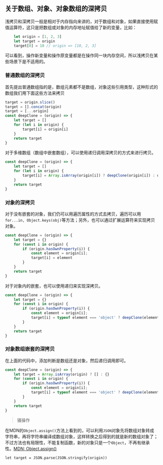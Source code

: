 ## 关于数组、对象、对象数组的深拷贝

浅拷贝和深拷贝一般是相对于内存指向来讲的，对于数组和对象，如果直接使用赋值运算符，这只是把数组或对象的内存地址赋值给了新的变量，比如：
```javascript
	let origin = [1, 2, 3]
	let target = origin
	target[0] = 10 // origin => [10, 2, 3]
```
可以看到，操作新变量和操作原变量都是在操作同一块内存空间，所以浅拷贝在某些场景下是不适用的。

### 普通数组的深拷贝

首先提出普通数组指的是，数组元素都不是数组，对象这些引用类型，这种形式的数组我们用下面这些方法来拷贝
```javascript
target = origin.slice()
target = [].concat(origin)
target = [...origin]
const deepClone = (origin) => {
	let target = []
	for (let i in origin) {
		target[i] = origin[i]
	}
	return target
}
```

对于多维数组（数组中嵌套数组），可以使用递归调用深拷贝的方式来进行拷贝。

```javascript
const deepClone = (origin) => {
	let target = []
	for (let i in origin) {
		target[i] = Array.isArray(origin[i]) ? deepClone(origin[i]) : origin[i]
	}
	return target
}
```

### 对象的深拷贝

对于没有嵌套的对象，我们仍可以用遍历属性的方式去拷贝，遍历可以用`for...in, Object.keys(obj)`等方法；另外，也可以通过扩展运算符来实现拷贝对象。

```javascript
const deepClone = (origin) => {
	let target = {}
	for (const i in origin) {
		if (origin.hasOwnProperty(i)) {
			const element = origin[i];
			target[i] = element
		}
	}
	return target
}
```

对于对象内的嵌套，也可以使用递归来实现深拷贝。

```javascript
const deepClone = (origin) => {
	let target = {}
	for (const i in origin) {
		if (origin.hasOwnProperty(i)) {
			const element = origin[i];
			target[i] = typeof element === 'object' ? deepClone(element) : element
		}
	}
	return target
}
```

### 对象数组嵌套的深拷贝

在上面的代码中，添加判断是数组还是对象，然后递归调用即可。

```javascript
const deepClone = (origin) => {
	let target = Array.isArray(origin) ? [] : {}
	for (const i in origin) {
		if (origin.hasOwnProperty(i)) {
			const element = origin[i];
			target[i] = typeof element === 'object' ? deepClone(element) : element
		}
	}
	return target
}
```

> 骚操作

在MDN的`Object.assign()`方法上看到的，可以利用`JSON`对象先将数组对象转成字符串，再将字符串编译成数组对象，这样转换之后得到的就是新的数组对象了；不过方法也有局限性，不能复制函数，新的对象只是一个`Object`，不再有继承性。[MDN: Object.assign()](https://developer.mozilla.org/zh-CN/docs/Web/JavaScript/Reference/Global_Objects/Object/assign)

`let target = JSON.parse(JSON.stringify(origin))`